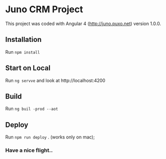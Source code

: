 # Juno CRM Project

This project was coded with Angular 4 (http://juno.puxo.net) version 1.0.0.

## Installation

Run `npm install` 

## Start on Local

Run `ng servve` and look at http://localhost:4200

## Build

Run `ng buil -prod --aot`

## Deploy

Run `npm run deploy` . (works only on mac);

### Have a nice flight..
